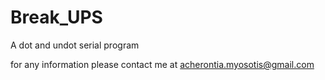 # Break_UPS
A dot and undot serial program


for any information
please contact me 
at acherontia.myosotis@gmail.com
